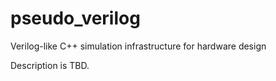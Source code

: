 # pseudo_verilog
Verilog-like C++ simulation infrastructure for hardware design

Description is TBD.
